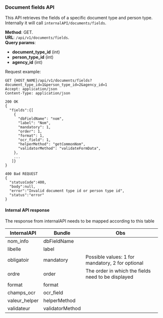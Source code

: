 ### Document fields API
This API retrieves the fields of a specific document type and person type. 
Internally it will call `internalAPI/documents/fields`. 

__Method__: GET.  
__URL__: `/api/v1/documents/fields`.  
__Query params__:
- __document_type_id__ (int) 
- __person_type_id__ (int)   
- __agency_id__ (int)

Request example:

```http request
GET {HOST_NAME}/api/v1/documents/fields?document_type_id=1&person_type_id=2&agency_id=1
Accept: application/json 
Content-Type: application/json 

200 OK
{
  "fields":{[
    { 
      "dbFieldName": "nom",
      "label": "Nom",
      "mandatory": 1,
      "order": 1,
      "format": 1,
      "ocr_field": 1,
      "helperMethod": "getCommonNom",
      "validatorMethod": "validateFormData",
    },
    ...
   ]}
}

400 Bad REQUEST
{
  "statusCode":400,
  "body":null,
  "error":"Invalid document type id or person type id",
  "status":"error"
}
```
#### Internal API response
The response from internalAPI needs to be mapped according to this table

| InternalAPI  | Bundle | Obs |
| ------------- | ------------- | ------------- |
| nom_info  | dbFieldName  |  |
| libelle  | label  |  |
| obligatoir  | mandatory  | Possible values: 1 for mandatory, 2 for optional |
| ordre  | order  | The order in which the fields need to be displayed |
| format  | format  |  |
| champs_ocr  | ocr_field  |  |
| valeur_helper  | helperMethod  |  |
| validateur  | validatorMethod  |  |
